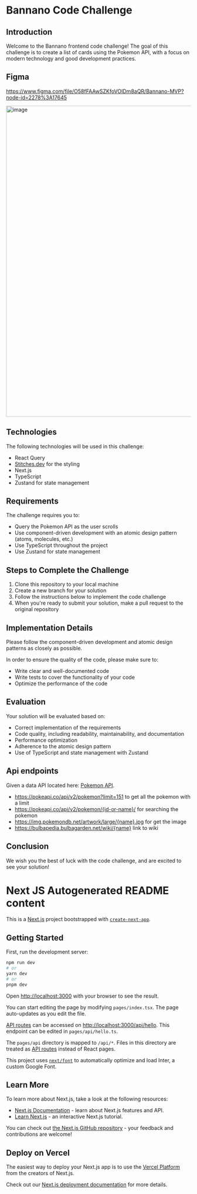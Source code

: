 # Bannano Code Challenge

## Introduction

Welcome to the Bannano frontend code challenge! The goal of this challenge is to create a list of cards using the Pokemon API, with a focus on modern technology and good development practices.

## Figma
https://www.figma.com/file/O58fFAAwSZKfoVOIDm8aQR/Bannano-MVP?node-id=2278%3A17645

<img width="846" alt="image" src="https://user-images.githubusercontent.com/5679878/218526688-6ae75184-166b-4fe6-8bae-b27ab8fdf872.png">

## Technologies

The following technologies will be used in this challenge:

- React Query
- [Stitches.dev](https://stiches.dev) for the styling
- Next.js
- TypeScript
- Zustand for state management

## Requirements

The challenge requires you to:

- Query the Pokemon API as the user scrolls
- Use component-driven development with an atomic design pattern (atoms, molecules, etc.)
- Use TypeScript throughout the project
- Use Zustand for state management

## Steps to Complete the Challenge

1. Clone this repository to your local machine
2. Create a new branch for your solution
3. Follow the instructions below to implement the code challenge
4. When you're ready to submit your solution, make a pull request to the original repository

## Implementation Details

Please follow the component-driven development and atomic design patterns as closely as possible. 

In order to ensure the quality of the code, please make sure to:

- Write clear and well-documented code
- Write tests to cover the functionality of your code
- Optimize the performance of the code

## Evaluation

Your solution will be evaluated based on:

- Correct implementation of the requirements
- Code quality, including readability, maintainability, and documentation
- Performance optimization
- Adherence to the atomic design pattern
- Use of TypeScript and state management with Zustand

## Api endpoints

Given a data API located here: [Pokemon API](https://pokeapi.co/docs/v2#pokemon).

- https://pokeapi.co/api/v2/pokemon?limit=151 to get all the pokemon with a limit
- https://pokeapi.co/api/v2/pokemon/{id-or-name}/ for searching the pokemon
- https://img.pokemondb.net/artwork/large/{name}.jpg for get the image
- https://bulbapedia.bulbagarden.net/wiki/{name} link to wiki


## Conclusion

We wish you the best of luck with the code challenge, and are excited to see your solution!

# Next JS Autogenerated README content

This is a [Next.js](https://nextjs.org/) project bootstrapped with [`create-next-app`](https://github.com/vercel/next.js/tree/canary/packages/create-next-app).

## Getting Started

First, run the development server:

```bash
npm run dev
# or
yarn dev
# or
pnpm dev
```

Open [http://localhost:3000](http://localhost:3000) with your browser to see the result.

You can start editing the page by modifying `pages/index.tsx`. The page auto-updates as you edit the file.

[API routes](https://nextjs.org/docs/api-routes/introduction) can be accessed on [http://localhost:3000/api/hello](http://localhost:3000/api/hello). This endpoint can be edited in `pages/api/hello.ts`.

The `pages/api` directory is mapped to `/api/*`. Files in this directory are treated as [API routes](https://nextjs.org/docs/api-routes/introduction) instead of React pages.

This project uses [`next/font`](https://nextjs.org/docs/basic-features/font-optimization) to automatically optimize and load Inter, a custom Google Font.

## Learn More

To learn more about Next.js, take a look at the following resources:

- [Next.js Documentation](https://nextjs.org/docs) - learn about Next.js features and API.
- [Learn Next.js](https://nextjs.org/learn) - an interactive Next.js tutorial.

You can check out [the Next.js GitHub repository](https://github.com/vercel/next.js/) - your feedback and contributions are welcome!

## Deploy on Vercel

The easiest way to deploy your Next.js app is to use the [Vercel Platform](https://vercel.com/new?utm_medium=default-template&filter=next.js&utm_source=create-next-app&utm_campaign=create-next-app-readme) from the creators of Next.js.

Check out our [Next.js deployment documentation](https://nextjs.org/docs/deployment) for more details.
